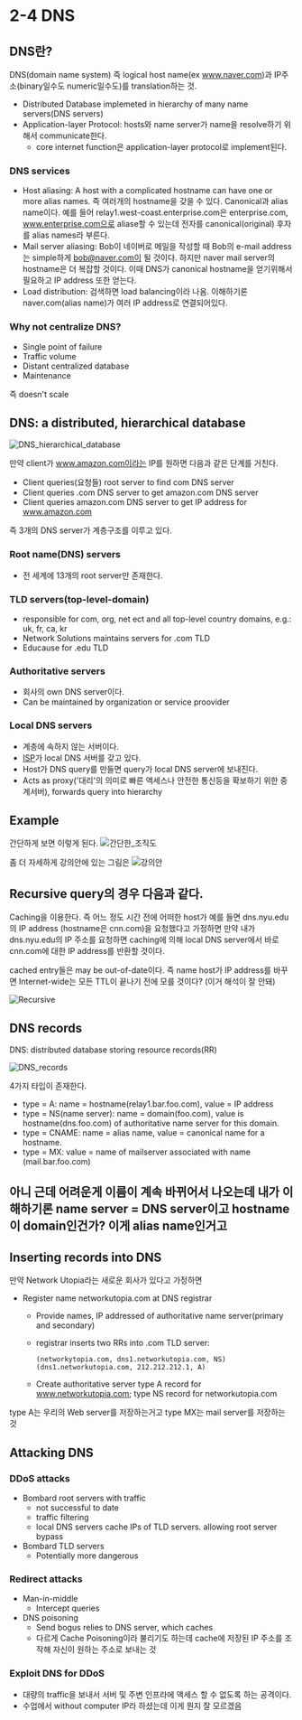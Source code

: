 # 2-4 DNS

## DNS란?

DNS(domain name system) 즉 logical host name(ex www.naver.com)과 IP주소(binary일수도 numeric일수도)를 translation하는 것.

- Distributed Database implemeted in hierarchy of many name servers(DNS servers)
- Application-layer Protocol: hosts와 name server가 name을 resolve하기 위해서 communicate한다.
  - core internet function은 application-layer protocol로 implement된다.

### DNS services

- Host aliasing: A host with a complicated hostname can have one or more alias names. 즉 여러개의 hostname을 갖을 수 있다. Canonical과 alias name이다. 예를 들어 relay1.west-coast.enterprise.com은 enterprise.com, www.enterprise.com으로 aliase할 수 있는데 전자를 canonical(original) 후자를 alias names라 부른다.
- Mail server aliasing: Bob이 네이버로 메일을 작성할 때 Bob의 e-mail address는 simple하게 bob@naver.com이 될 것이다. 하지만 naver mail server의 hostname은 더 복잡할 것이다. 이때 DNS가 canonical hostname을 얻기위해서 필요하고 IP address 또한 얻는다.
- Load distribution: 검색하면 load balancing이라 나옴. 이해하기론 naver.com(alias name)가 여러 IP address로 연결되어있다.

### Why not centralize DNS?

- Single point of failure
- Traffic volume
- Distant centralized database
- Maintenance

즉 doesn't scale

## DNS: a distributed, hierarchical database

![DNS_hierarchical_database](resources/DNS_hierarchical%20database.png)

만약 client가 www.amazon.com이라는 IP를 원하면 다음과 같은 단계를 거친다.

- Client queries(요청들) root server to find com DNS server
- Client queries .com DNS server to get amazon.com DNS server
- Client queries amazon.com DNS server to get IP address for www.amazon.com

즉 3개의 DNS server가 계층구조를 이루고 있다.

### Root name(DNS) servers

- 전 세계에 13개의 root server만 존재한다.

### TLD servers(top-level-domain)

- responsible for com, org, net ect and all top-level country domains, e.g.: uk, fr, ca, kr
- Network Solutions maintains servers for .com TLD
- Educause for .edu TLD

### Authoritative servers

- 회사의 own DNS server이다.
- Can be maintained by organization or service proovider

### Local DNS servers

- 계층에 속하지 않는 서버이다.
- [ISP](https://ko.wikipedia.org/wiki/%EC%9D%B8%ED%84%B0%EB%84%B7_%EC%84%9C%EB%B9%84%EC%8A%A4_%EC%A0%9C%EA%B3%B5%EC%9E%90)가 local DNS 서버를 갖고 있다.
- Host가 DNS query를 만들면 query가 local DNS server에 보내진다.
- Acts as proxy('대리'의 의미로 빠른 액세스나 안전한 통신등을 확보하기 위한 중계서버), forwards query into hierarchy

## Example

간단하게 보면 이렇게 된다.
![간단한_조직도](resources/example_simple.png)

좀 더 자세하게 강의안에 있는 그림은
![강의안](resources/example_lecture_1.png)

## Recursive query의 경우 다음과 같다.

Caching을 이용한다. 즉 어느 정도 시간 전에 어떠한 host가 예를 들면 dns.nyu.edu의 IP address (hostname은 cnn.com)을 요청했다고 가정하면 만약 내가 dns.nyu.edu의 IP 주소를 요청하면 caching에 의해 local DNS server에서 바로 cnn.com에 대한 IP address를 반환할 것이다.

cached entry들은 may be out-of-date이다. 즉 name host가 IP address를 바꾸면 Internet-wide는 모든 TTL이 끝나기 전에 모를 것이다? (이거 해석이 잘 안돼)

![Recursive](resources/example_recursive.png)

## DNS records

DNS: distributed database storing resource records(RR)

![DNS_records](resources/DNS_record.png)

4가지 타입이 존재한다.

- type = A: name = hostname(relay1.bar.foo.com), value = IP address
- type = NS(name server): name = domain(foo.com), value is hostname(dns.foo.com) of authoritative name server for this domain.
- type = CNAME: name = alias name, value = canonical name for a hostname.
- type = MX: value = name of mailserver associated with name (mail.bar.foo.com)

## 아니 근데 어려운게 이름이 계속 바뀌어서 나오는데 내가 이해하기론 name server = DNS server이고 hostname이 domain인건가? 이게 alias name인거고

## Inserting records into DNS

만약 Network Utopia라는 새로운 회사가 있다고 가정하면

- Register name networkutopia.com at DNS registrar

  - Provide names, IP addressed of authoritative name server(primary and secondary)
  - registrar inserts two RRs into .com TLD server:

        (networkytopia.com, dns1.networkutopia.com, NS)
        (dns1.networkutopia.com, 212.212.212.1, A)

  - Create authoritative server type A record for www.networkutopia.com; type NS record for networkutopia.com

type A는 우리의 Web server를 저장하는거고 type MX는 mail server를 저장하는 것

## Attacking DNS

### DDoS attacks

- Bombard root servers with traffic
  - not successful to date
  - traffic filtering
  - local DNS servers cache IPs of TLD servers. allowing root server bypass
- Bombard TLD servers
  - Potentially more dangerous

### Redirect attacks

- Man-in-middle
  - Intercept queries
- DNS poisoning
  - Send bogus relies to DNS server, which caches
  - 다르게 Cache Poisoning이라 불리기도 하는데 cache에 저장된 IP 주소를 조작해 자신이 원하는 주소로 보내는 것

### Exploit DNS for DDoS

- 대량의 traffic을 보내서 서버 및 주변 인프라에 액세스 할 수 없도록 하는 공격이다.
- 수업에서 without computer IP라 하셨는데 이게 뭔지 잘 모르겠음
